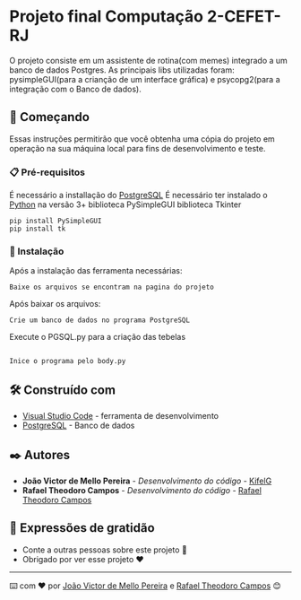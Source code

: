 # Projeto final Computação 2-CEFET-RJ

O projeto consiste em um assistente de rotina(com memes) integrado a um banco de dados Postgres. As principais libs utilizadas foram: pysimpleGUI(para a crianção de um interface gráfica) e psycopg2(para a integração com o Banco de dados).

## 🚀 Começando

Essas instruções permitirão que você obtenha uma cópia do projeto em operação na sua máquina local para fins de desenvolvimento e teste.

### 📋 Pré-requisitos

É necessário a installação do [PostgreSQL](https://www.postgresql.org/)
É necessário ter instalado o [Python](https://www.python.org/) na versão 3+
biblioteca PySimpleGUI
biblioteca Tkinter

```
pip install PySimpleGUI
pip install tk
```

### 🔧 Instalação

Após a instalação das ferramenta necessárias:

```
Baixe os arquivos se encontram na pagina do projeto
```

Após baixar os arquivos:

```
Crie um banco de dados no programa PostgreSQL
```

Execute o PGSQL.py para a criação das tebelas
```

Inice o programa pelo body.py
```

## 🛠️ Construído com

* [Visual Studio Code](https://code.visualstudio.com/) - ferramenta de desenvolvimento
* [PostgreSQL](https://www.postgresql.org/) - Banco de dados

## ✒️ Autores

* **João Victor de Mello Pereira** - *Desenvolvimento do código* - [KifelG](https://github.com/kifel)
* **Rafael Theodoro Campos** - *Desenvolvimento do código* - [Rafael Theodoro Campos](https://github.com/RafaelTheodoroCampos)
 


## 🎁 Expressões de gratidão

* Conte a outras pessoas sobre este projeto 📢
* Obrigado por ver esse projeto ❤️



---
⌨️ com ❤️ por [João Victor de Mello Pereira](https://github.com/kifel) e [Rafael Theodoro Campos](https://github.com/RafaelTheodoroCampos) 😊
